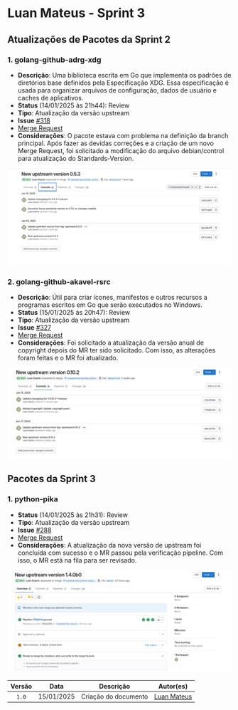 # Luan Mateus - Sprint 3

## Atualizações de Pacotes da Sprint 2

### 1. golang-github-adrg-xdg
- **Descrição**: Uma biblioteca escrita em Go que implementa os padrões de diretórios base definidos pela Especificação XDG. Essa especificação é usada para organizar arquivos de configuração, dados de usuário e caches de aplicativos.
- **Status** (14/01/2025 às 21h44): Review
- **Tipo**: Atualização da versão upstream
- **Issue** [#318](https://salsa.debian.org/debian-brasil-team/docs/-/issues/318)
- [Merge Request](https://salsa.debian.org/go-team/packages/golang-github-adrg-xdg/-/merge_requests/6)
- **Considerações**: O pacote estava com problema na definição da branch principal. Após fazer as devidas correções e a criação de um novo Merge Request, foi solicitado a modificação do arquivo debian/control para atualização do Standards-Version.

![](assets/luan_package1.png)

### 2. golang-github-akavel-rsrc
- **Descrição**: Útil para criar ícones, manifestos e outros recursos a programas escritos em Go que serão executados no Windows.
- **Status** (15/01/2025 às 20h47): Review
- **Tipo**: Atualização da versão upstream
- **Issue** [#327](https://salsa.debian.org/debian-brasil-team/docs/-/issues/327)
- [Merge Request](https://salsa.debian.org/go-team/packages/golang-github-akavel-rsrc/-/merge_requests/4)
- **Considerações**: Foi solicitado a atualização da versão anual de copyright depois do MR ter sido solicitado. Com isso, as alterações foram feitas e o MR foi atualizado.

![](assets/luan_package2.png)

## Pacotes da Sprint 3

### 1. python-pika
- **Status** (14/01/2025 às 21h31): Review
- **Tipo**: Atualização da versão upstream
- **Issue** [#288](https://salsa.debian.org/debian-brasil-team/docs/-/issues/288)
- [Merge Request](https://salsa.debian.org/python-team/packages/python-pika/-/merge_requests/4)
- **Considerações**: A atualização da nova versão de upstream foi concluída com sucesso e o MR passou pela verificação pipeline. Com isso, o MR está na fila para ser revisado.

![](assets/luan_package3.png)

| Versão |    Data    |      Descrição       |                   Autor(es)                   |
| :----: | :--------: | :------------------: | :-------------------------------------------: |
| `1.0`  | 15/01/2025 | Criação do documento | [Luan Mateus](https://github.com/luanduartee) |